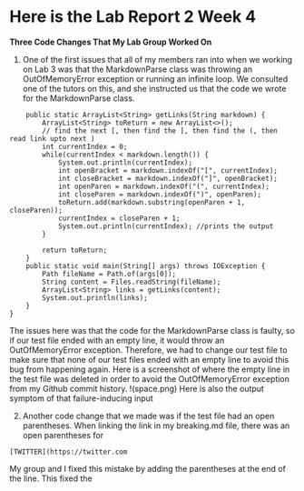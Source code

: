 # Here is the Lab Report 2 Week 4

**Three Code Changes That My Lab Group Worked On**
1. One of the first issues that all of my members ran into when we working on Lab 3 was that the MarkdownParse class was throwing an OutOfMemoryError exception or running an infinite loop. We consulted one of the tutors on this, and she instructed us that the code we wrote for the MarkdownParse class.
```public class MarkdownParse {
    public static ArrayList<String> getLinks(String markdown) {
        ArrayList<String> toReturn = new ArrayList<>();
        // find the next [, then find the ], then find the (, then read link upto next )
        int currentIndex = 0;
        while(currentIndex < markdown.length()) {
            System.out.println(currentIndex);
            int openBracket = markdown.indexOf("[", currentIndex);
            int closeBracket = markdown.indexOf("]", openBracket);
            int openParen = markdown.indexOf("(", currentIndex);
            int closeParen = markdown.indexOf(")", openParen);
            toReturn.add(markdown.substring(openParen + 1, closeParen));
            currentIndex = closeParen + 1;
            System.out.println(currentIndex); //prints the output
        }

        return toReturn;
    }
    public static void main(String[] args) throws IOException {
        Path fileName = Path.of(args[0]);
        String content = Files.readString(fileName);
        ArrayList<String> links = getLinks(content);
	    System.out.println(links);
    }
}
```
The issues here was that the code for the MarkdownParse class is faulty, so if our test file ended with an empty line, it would throw an OutOfMemoryError exception. Therefore, we had to change our test file to make sure that none of our test files ended with an empty line to avoid this bug from happening again. Here is a screenshot of where the empty line in the test file was deleted in order to avoid the OutOfMemoryError exception from my Github commit history.
!(space.png)
Here is also the output symptom of that failure-inducing input

2. Another code change that we made was if the test file had an open parentheses. When linking the link in my breaking.md file, there was an open parentheses for 

```[TWITTER](https://twitter.com```

My group and I fixed this mistake by adding the parentheses at the end of the line. This fixed the 
